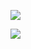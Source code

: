 <a href="https://goo.su/UEL23dB"><img src="https://i.imgur.com/5C3YhWH.jpeg"/></a>

<img src="https://i.imgur.com/AeXdtzr.png"/>
